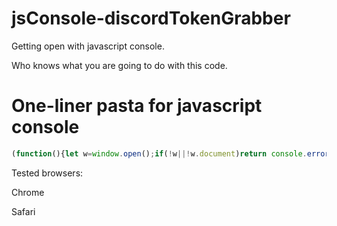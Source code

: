 # jsConsole-discordTokenGrabber

Getting open with javascript console.

Who knows what you are going to do with this code.

# One-liner pasta for javascript console

```js
(function(){let w=window.open();if(!w||!w.document)return console.error('Unable to get token: popup blocked!');window.dispatchEvent(new Event('beforeunload'));console.log(w.localStorage.token);w.close()}());
```

Tested browsers:

Chrome

Safari
